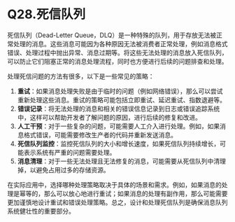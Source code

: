 # Q28.死信队列

死信队列（Dead-Letter Queue，DLQ）是一种特殊的队列，用于存放无法被正常处理的消息。这些消息可能因为各种原因无法被消费者正常处理，例如消息格式错误、处理过程中抛出异常、消息过期等。将这些无法处理的消息放入死信队列，可以防止它们阻塞正常的消息处理流程，同时也方便进行后续的问题排查和处理。

处理死信问题的方法有很多，以下是一些常见的策略：

1. **重试**：如果消息处理失败是由于临时的问题（例如网络错误），那么可以尝试重新处理这些消息。重试的策略可能包括立即重试、延迟重试、指数退避等。
2. **错误记录**：将无法处理的消息和相关的错误信息记录到日志或错误追踪系统中，这样可以帮助开发者了解问题的原因，进行后续的修复和改进。
3. **人工干预**：对于一些复杂的问题，可能需要人工介入进行处理。例如，如果消息格式错误，可能需要修改生产者的代码并重新发送消息。
4. **死信队列监控**：监控死信队列的大小和增长速度，如果死信队列持续增长，可能表示系统有严重的问题需要处理。
5. **消息清理**：对于一些无法处理且无法修复的消息，可能需要从死信队列中清理掉，以避免占用过多的存储资源。

在实际应用中，选择哪种处理策略取决于具体的场景和需求。例如，如果消息的处理是幂等的，那么可以放心地进行重试；如果消息的处理有副作用，那么可能需要更加谨慎地设计重试和错误处理策略。总之，设计和处理死信队列是确保消息队列系统健壮性的重要部分。